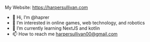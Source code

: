 My Website: https://harpersullivan.com

- 👋 Hi, I’m @haprer
- 👀 I’m interested in online games, web technology, and robotics 
- 🌱 I’m currently learning NextJS and kotlin
- 📫 How to reach me harpersullivan00@gmail.com

<!---
haprer/haprer is a ✨ special ✨ repository because its `README.md` (this file) appears on your GitHub profile.
You can click the Preview link to take a look at your changes.
--->
